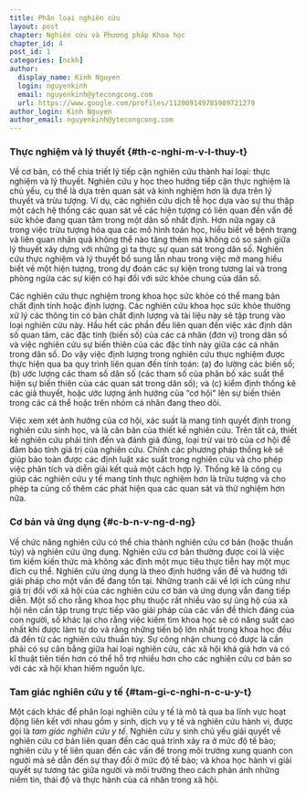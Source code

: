 ```yaml
---
title: Phân loại nghiên cứu
layout: post
chapter: Nghiên cứu và Phương pháp Khoa học
chapter_id: 4
post_id: 1
categories: [nckh]
author:
  display_name: Kinh Nguyen
  login: nguyenkinh
  email: nguyenkinh@ytecongcong.com
  url: https://www.google.com/profiles/112009149785989721279
author_login: Kinh Nguyen
author_email: nguyenkinh@ytecongcong.com
---
```


### Thực nghiệm và lý thuyết {#th-c-nghi-m-v-l-thuy-t}

Về cơ bản, có thể chia triết lý tiếp cận nghiên cứu thành hai loại: thực nghiệm và lý thuyết. Nghiên cứu y học theo hướng tiếp cận thực nghiệm là chủ yếu, cụ thể là dựa trên quan sát và kinh nghiệm hơn là dựa trên lý thuyết và trừu tượng. Ví dụ, các nghiên cứu dịch tễ học dựa vào sự thu thập một cách hệ thống các quan sát về các hiện tượng có liên quan đến vấn đề sức khỏe đang quan tâm trong một dân số nhất định. Hơn nữa ngay cả trong việc trừu tượng hóa qua các mô hình toán học, hiểu biết về bệnh trạng và liên quan nhân quả không thể nào tăng thêm mà không có so sánh giữa lý thuyết xây dựng với những gì ta thực sự quan sát trong dân số. Nghiên cứu thực nghiệm và lý thuyết bổ sung lẫn nhau trong việc mở mang hiểu biết về một hiện tượng, trong dự đoán các sự kiện trong tương lai và trong phòng ngừa các sự kiện có hại đối với sức khỏe chung của dân số.

Các nghiên cứu thực nghiệm trong khoa học sức khỏe có thể mang bản chất định tính hoặc định lượng. Các nghiên cứu khoa học sức khỏe thường xử lý các thông tin có bản chất định lượng và tài liệu này sẽ tập trung vào loại nghiên cứu này. Hầu hết các phần đều liên quan đến việc xác định dân số quan tâm, các đặc tính (biến số) của các cá nhân (đơn vị) trong dân số và việc nghiên cứu sự biến thiên của các đặc tính này giữa các cá nhân trong dân số. Do vậy việc định lượng trong nghiên cứu thực nghiệm được thực hiện qua ba quy trình liên quan đến tính toán: (a) đo lường các biến số; (b) ước lượng các tham số dân số (các tham số của phân bố xác suất thể hiện sự biến thiên của các quan sát trong dân số); và (c) kiểm định thống kê các giả thuyết, hoặc ước lượng ảnh hưởng của “cơ hội&quot; lên sự biến thiên trong các cá thể hoặc trên nhóm cá nhân đang theo dõi.

Việc xem xét ảnh hưởng của cơ hội, xác suất là mang tính quyết định trong nghiên cứu sinh học, và là căn bản của thiết kế nghiên cứu. Trên tất cả, thiết kế nghiên cứu phải tính đến và đánh giá đúng, loại trừ vai trò của cơ hội để đảm bảo tính giá trị của nghiên cứu. Chính các phương pháp thống kê sẽ giúp bảo toàn được các định luật xác suất trong nghiên cứu và cho phép việc phân tích và diễn giải kết quả một cách hợp lý. Thống kê là công cụ giúp các nghiên cứu y tế mang tính thực nghiệm hơn là trừu tượng và cho phép ta củng cố thêm các phát hiện qua các quan sát và thử nghiệm hơn nữa.

### Cơ bản và ứng dụng {#c-b-n-v-ng-d-ng}

Về chức năng nghiên cứu có thể chia thành nghiên cứu cơ bản (hoặc thuần túy) và nghiên cứu ứng dụng. Nghiên cứu cơ bản thường được coi là việc tìm kiếm kiến thức mà không xác định một mục tiêu thực tiễn hay một mục đích cụ thể. Nghiên cứu ứng dụng là theo định hướng vấn đề và hướng tới giải pháp cho một vấn đề đang tồn tại. Những tranh cãi về lợi ích cũng như giá trị đối với xã hội của các nghiên cứu cơ bản và ứng dụng vẫn đang tiếp diễn. Một số cho rằng khoa học phụ thuộc rất nhiều vào sự ủng hộ của xã hội nên cần tập trung trực tiếp vào giải pháp của các vấn đề thích đáng của con người, số khác lại cho rằng việc kiếm tìm khoa học sẽ có năng suất cao nhất khi được làm tự do và rằng những tiến bộ lớn nhất trong khoa học đều đã đến từ các nghiên cứu thuần túy. Sự công nhận chung có được là cần phải có sự cân bằng giữa hai loại nghiên cứu, các xã hội khá giả hơn và có kĩ thuật tiên tiến hơn có thể hỗ trợ nhiều hơn cho các nghiên cứu cơ bản so với các xã hội khan hiếm nguồn lực.

### Tam giác nghiên cứu y tế {#tam-gi-c-nghi-n-c-u-y-t}

Một cách khác để phân loại nghiên cứu y tế là mô tả qua ba lĩnh vực hoạt động liên kết với nhau gồm y sinh, dịch vụ y tế và nghiên cứu hành vi, được gọi là _tam giác nghiên cứu y tế_. Nghiên cứu y sinh chủ yếu giải quyết về nghiên cứu cơ bản liên quan đến các quá trình xảy ra ở mức độ tế bào; nghiên cứu y tế liên quan đến các vấn đề trong môi trường xung quanh con người mà sẽ dẫn đến sự thay đổi ở mức độ tế bào; và khoa học hành vi giải quyết sự tương tác giữa người và môi trường theo cách phản ánh những niềm tin, thái độ và thực hành của cá nhân trong xã hội.